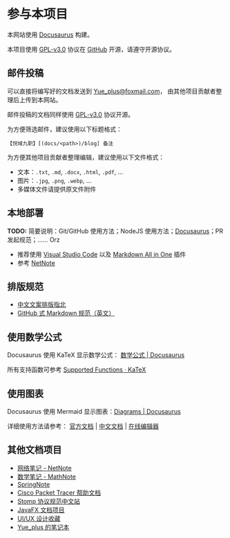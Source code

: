 # 参与本项目

本网站使用 [Docusaurus](https://docusaurus.io/zh-CN/docs) 构建。

本项目使用 [GPL-v3.0](https://github.com/Yue-plus/JVTC.Yue.Zone/blob/main/LICENSE)
协议在 [GitHub](https://github.com/Yue-plus/JVTC.Yue.Zone) 开源，请遵守开源协议。

## 邮件投稿

可以直接将编写好的文档发送到 [Yue_plus@foxmail.com](mailto:Yue_plus@foxmail.com)，
由其他项目贡献者整理后上传到本网站。

邮件投稿的文档同样使用 [GPL-v3.0](https://github.com/Yue-plus/JVTC.Yue.Zone/blob/main/LICENSE) 协议开源。

为方便筛选邮件，建议使用以下标题格式：

```text
【悦域九职】[(docs/<path>)/blog] 备注
```

为方便其他项目贡献者整理编辑，建议使用以下文件格式：

- 文本：`.txt`, `.md`, `.docx`, `.html`, `.pdf`, ...
- 图片：`.jpg`, `.png`, `.webp`, ...
- 多媒体文件请提供原文件附件

## 本地部署

**TODO:** 简要说明：Git/GitHub 使用方法；NodeJS 使用方法；[Docusaurus](https://docusaurus.io/zh-CN/docs)；PR 发起规范；…… Orz

- 推荐使用 [Visual Studio Code](https://code.visualstudio.com/)
  以及 [Markdown All in One](https://marketplace.visualstudio.com/items?itemName=yzhang.markdown-all-in-one) 插件
- 参考 [NetNote](https://net.note.yue.zone/start/start.html#%E5%9C%A8%E5%BC%80%E5%A7%8B%E4%B9%8B%E5%89%8D)

## 排版规范

- [中文文案排版指北](https://github.com/sparanoid/chinese-copywriting-guidelines/blob/master/README.zh-Hans.md)
- [GitHub 式 Markdown 规范（英文）](https://github.github.com/gfm/)

## 使用数学公式

Docusaurus 使用 KaTeX 显示数学公式： [数学公式 | Docusaurus](https://docusaurus.io/zh-CN/docs/markdown-features/math-equations)

所有支持函数可参考 [Supported Functions · KaTeX](https://katex.org/docs/supported.html)

## 使用图表

Docusaurus 使用 Mermaid 显示图表：[Diagrams | Docusaurus](https://docusaurus.io/zh-CN/docs/markdown-features/diagrams)

详细使用方法请参考：
[官方文档](https://mermaid.js.org/intro/)
| [中文文档](https://github.com/mermaid-js/mermaid/blob/develop/README.zh-CN.md)
| [在线编辑器](https://mermaid.live/edit)

## 其他文档项目

- [网络笔记 - NetNote](https://net.note.yue.zone/)
- [数学笔记 - MathNote](https://math.note.yue.zone/)
- [SpringNote](https://spring.note.yue.zone/)
- [Cisco Packet Tracer 帮助文档](https://cisco-packet-tracer-help.yue.zone/)
- [Stomp 协议规范中文站](https://stomp-spec-cn.yue.zone/)
- [JavaFX 文档项目](https://javafx.docs.yue.zone/html5/)
- [UI/UX 设计收藏](https://yue-plus.github.io/UIUXDesignCollection/)
- [Yue_plus 的笔记本](https://note.yue.zone/)
